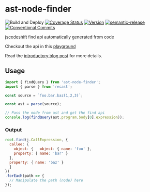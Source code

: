# ast-node-finder
![Build and Deploy](https://github.com/rajasegar/ast-node-finder/workflows/Node%20CI/badge.svg)
[![Coverage Status](https://coveralls.io/repos/github/rajasegar/ast-node-finder/badge.svg?branch=refs/heads/master)](https://coveralls.io/github/rajasegar/ast-node-finder?branch=refs/heads/master)
[![Version](https://img.shields.io/npm/v/ast-node-finder.svg)](https://npmjs.org/package/ast-node-finder)
[![semantic-release](https://img.shields.io/badge/%20%20%F0%9F%93%A6%F0%9F%9A%80-semantic--release-e10079.svg)](https://github.com/semantic-release/semantic-release)
[![Conventional Commits](https://img.shields.io/badge/Conventional%20Commits-1.0.0-yellow.svg)](https://conventionalcommits.org)


[jscodeshift](https://github.com/facebook/jscodeshift) find api automatically generated from code

Checkout the api in this [playground](https://rajasegar.github.io/ast-finder/)

Read the [introductory blog post](http://hangaroundtheweb.com/2019/12/ast-finder-finding-ast-nodes-from-code/) for more details.

## Usage
```js
import { findQuery } from 'ast-node-finder';
import { parse } from 'recast';

const source = `foo.bar.baz(1,2,3)`;

const ast = parse(source);

// Pass the node from ast and get the find api
console.log(findQuery(ast.program.body[0].expression));
```

### Output

```js
root.find(j.CallExpression, {
  callee: {
    object: {   object: { name: 'foo' },
    property: { name: 'bar' }
  },
  property: { name: 'baz' }
  }
})
.forEach(path => {
  // Manipulate the path (node) here
});
```

